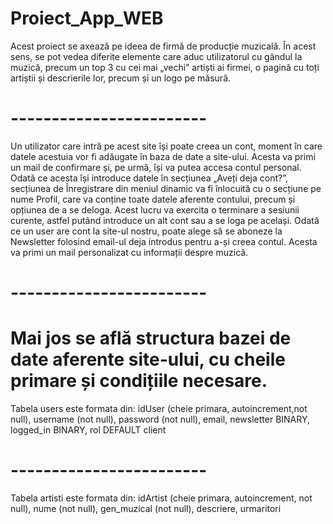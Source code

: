 # Proiect_App_WEB

 Acest proiect se axează pe ideea de firmă de producție muzicală. În acest sens, se pot vedea diferite elemente care aduc utilizatorul cu gândul la muzică, precum un top 3 cu cei mai „vechi” artiști ai firmei, o pagină cu toți artiștii și descrierile lor, precum și un logo pe măsură. 
# ------------------------
 Un utilizator care intră pe acest site își poate creea un cont, moment în care datele acestuia vor fi adăugate în baza de date a site-ului. Acesta va primi un mail de confirmare și, pe urmă, își va putea accesa contul personal. Odată ce acesta își introduce datele în secțiunea „Aveți deja cont?”, secțiunea de Înregistrare din meniul dinamic va fi înlocuită cu o secțiune pe nume Profil, care va conține toate datele aferente contului, precum și opțiunea de a se deloga. Acest lucru va exercita o terminare a sesiunii curente, astfel putând introduce un alt cont sau a se loga pe același.
 Odată ce un user are cont la site-ul nostru, poate alege să se aboneze la Newsletter folosind email-ul deja introdus pentru a-și creea contul. Acesta va primi un mail personalizat cu informații despre muzică. 
# ------------------------
# Mai jos se află structura bazei de date aferente site-ului, cu cheile primare și condițiile necesare.
Tabela users este formata din:  idUser (cheie primara, autoincrement,not null), username (not null), password (not null), email, newsletter BINARY, logged_in BINARY, rol DEFAULT client
# ------------------------
Tabela artisti este formata din: idArtist (cheie primara, autoincrement, not null), nume (not null), gen_muzical (not null), descriere, urmaritori
